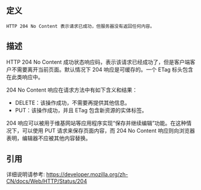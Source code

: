 ## 定义

```
HTTP 204 No Content 表示请求已成功，但服务器没有返回任何内容。
```

## 描述

HTTP 204 No Content 成功状态响应码，表示该请求已经成功了，但是客户端客户不需要离开当前页面。默认情况下 204 响应是可缓存的。一个 ETag 标头包含在此类响应中。

204 No Content 响应在请求方法中有如下含义和结果：
* DELETE：该操作成功，不需要再提供其他信息。
* PUT：该操作成功，并且 ETag 包含新资源的实体标签。

204 响应可以被用于维基网站等应用程序实现“保存并继续编辑”功能。在这种情况下，可以使用 PUT 请求来保存页面内容，而 204 No Content 响应则向浏览器表明，编辑器不应被其他内容替换。

## 引用

详细说明请参考: https://developer.mozilla.org/zh-CN/docs/Web/HTTP/Status/204